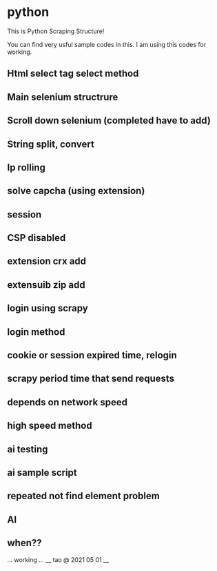 # python
This is Python Scraping Structure!

You can find very usful sample codes in this.
I am using this codes for working.
## Html select tag select method
## Main selenium structrure
## Scroll down selenium (completed have to add)
## String split, convert
## Ip rolling
## solve capcha (using extension)
## session
## CSP disabled
## extension crx add
## extensuib zip add
## login using scrapy
## login method 
## cookie or session expired time, relogin 
## scrapy period time that send requests
## depends on network speed
## high speed method
## ai testing
## ai sample script
## repeated not find element problem
## AI
## when??
... working ...
__ tao @ 2021 05 01 __
